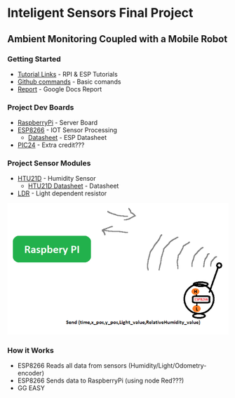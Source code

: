 # Inteligent Sensors Final Project
## Ambient Monitoring Coupled with a Mobile Robot

### Getting Started
* [Tutorial Links](https://docs.google.com/document/d/1Y7-AwB2l0Ygj-erC61ZWclCtR6IDCLgGK_R8bSqs204/edit?usp=sharing) - RPI & ESP Tutorials
* [Github commands](https://confluence.atlassian.com/bitbucketserver/basic-git-commands-776639767.html) - Basic comands
* [Report](https://docs.google.com/document/d/10Hp0AI9e4CDaYOMIwZgMZLruwxW1hJ9rVRKjJwoy5Ew/edit?usp=sharing) - Google Docs Report

### Project Dev Boards
* [RaspberryPi](https://www.raspberrypi.org/) - Server Board
* [ESP8266](https://www.banggood.com/Geekcreit-Doit-NodeMcu-Lua-ESP8266-ESP-12F-WIFI-Development-Board-p-985891.html?p=FX25081395033201503Y) - IOT Sensor Processing
	- [Datasheet](https://github.com/nodemcu/nodemcu-devkit-v1.0/blob/master/NODEMCU_DEVKIT_V1.0.PDF) - ESP Datasheet
* [PIC24](TBD) - Extra credit???

### Project Sensor Modules
* [HTU21D](https://www.banggood.com/GY-213V-HTU21D-3_3V-I2C-Temperature-Humidity-Sensor-Module-For-Arduino-p-1184748.html?p=FX25081395033201503Y) - Humidity Sensor
	- [HTU21D  Datasheet](http://www.farnell.com/datasheets/1780639.pdf) - Datasheet
* [LDR](http://www.resistorguide.com/photoresistor/) - Light dependent resistor
<p align="center">
	<img src="Final_Project/images/si_draft1.png">
</p>

### How it Works
* ESP8266 Reads all data from sensors (Humidity/Light/Odometry-encoder)
* ESP8266 Sends data to RaspberryPi (using node Red???)
* GG EASY